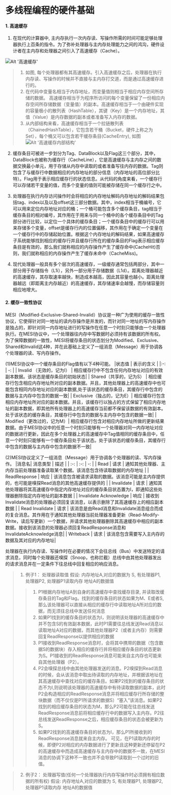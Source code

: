 # 多线程编程的硬件基础

#### 1. 高速缓存
1. 在现代的计算器中, 主内存执行一次内存读、写操作所需的时间可能足够处理器执行上百条的指令。为了弥补处理器与主内存处理能力之间的鸿沟，硬件设计者在主内存和处理器之间引入了高速缓存（Cache）。

 ![Alt '高速缓存'](https://github.com/LCN29/Picture-Repository/blob/master/MyNote/Book/cache.png?raw=true)

>1. 如图, 每个处理器都有其高速缓存。引入高速缓存之后，处理器在执行内存读、写操作的时候并不直接与主内存打交道，而是通过高速缓存进行的。
>2. 在代码中变量名相当于内存地址，而变量值则相当于相应内存空间所存储的数据。 高速缓存相当于为程序所访问的每个变量保留了一份相应内存空间所存储数据（变量值）的副本。高速缓存相当于一个由硬件实现的容量极小的散列表（HashTable），其键（Key）是一个内存地址，其值（Value）是内存数据的副本或者准备写入内存的数据。
>3. 从内部结构来看，高速缓存相当于一个拉链散列表（ChainedHashTable），它包含若干桶（Bucket，硬件上称之为Set），每个桶又可以包含若干缓存条目(CacheEntry), 如图
 ![Alt '高速缓存内部结构'](https://github.com/LCN29/Picture-Repository/blob/master/MyNote/Book/cache-structure.png?raw=true)

2. 缓存条目可被进一步划分为Tag、DataBlock以及Flag这三个部分，其中，DataBlock也被称为缓存行（CacheLine），它是高速缓存与主内存之间的数据交换最小单元，用于存储从内存中读取的或者准备写往内存的数据。Tag则包含了与缓存行中数据相应的内存地址的部分信息（内存地址的高位部分比特）。Flag用于表示相应缓存行的状态信息。从代码的角度来看，一个缓存行可以存储若干变量的值，而多个变量的值则可能被存储在同一个缓存行之中。

3. 处理器在执行内存访问操作时会将相应的内存地址解码内存地址的解码结果包括tag、index以及以及offset这三部分数据。其中，index相当于桶编号，它可以用来定位内存地址对应的桶；一个桶可能包含多个缓存条目，tag相当于缓存条目的相对编号，其作用在于用来与同一个桶中的各个缓存条目中的Tag部分进行比较，以定位一个具体的缓存条目；一个缓存条目中的缓存行可以用来存储多个变量，offset是缓存行内的位置偏移，其作用在于确定一个变量在一个缓存行中的存储起始位置。根据这个内存地址的解码结果，如果高速缓存子系统能够找到相应的缓存行并且缓存行所在的缓存条目的Flag表示相应缓存条目是有效的，那么我们就称相应的内存操作产生了缓存命中(CacheHit)否则，我们就称相应的内存操作产生了缓存未命中（CacheMiss)。

4. 现代处理器一般具有多个层次的高速缓存，一级缓存通常包括两部分，其中一部分用于存储指令（L1i），另外一部分用于存储数据（L1d）。距离处理器越近的高速缓存，其存取速率越快，制造成本越高，因此其容量也越小。距离处理器越远（即距离主内存越近）的高速缓存，其存储速率会越慢，而存储容量则相应地增大。


#### 2. 缓存一致性协议
MESI（Modified-Exclusive-Shared-Invalid）协议是一种广为使用的缓存一致性协议，它使得针对同一地址的读内存操作是并发的，而针对同一地址的写内存操作是独占的，即针对同一内存地址进行的写操作在任意一个时刻只能够由一个处理器执行。在MESI协议中，一个处理器往内存中写数据时必须持有该数据的所有权。为了保障数据的一致性，MESI将缓存条目的状态划分为Modified、Exclusive、Shared和Invalid这4种，并在此基础上定义了一组消息（Message）用于协调各个处理器的读、写内存操作。

(1)MESI协议中一个缓存条目的Flag值有以下4种可能。
|状态值                    | 表示的含义 |
|:-:                       | 			-: |
| Invalid （无效的，记为I） | 相应缓存行中不包含任何内存地址对应的有效副本数据。该状态是缓存条目的初始状态|
| Shared（共享的，记为S）   | 相应缓存行包含相应内存地址所对应的副本数据。并且，其他处理器上的高速缓存中也可能包含相同内存地址对应的副本数据,处于该状态的缓存条目，其缓存行中包含的数据与主内存中包含的数据一致|
| Exclusive（独占的，记为E）| 相应缓存行包含相应内存地址所对应的副本数据。并且，该缓存行以独占的方式保留了相应内存地址的副本数据，即其他所有处理器上的高速缓存当前都不保留该数据的有效副本。处于该状态的缓存条目，其缓存行中包含的数据与主内存中包含的数据一致|
| Modified（更改过的，记为M）| 相应缓存行包含对相应内存地址所做的更新结果数据。由于MESI协议中的任意一个时刻只能够有一个处理器对同一内存地址对应的数据进行更新，因此在多个处理器上的高速缓存中Tag值相同的缓存条目中，任意一个时刻只能够有一个缓存条目处于该状态。处于该状态的缓存条目，其缓存行中包含的数据与主内存中包含的数据不一致|

(2)MESI协议定义了一组消息（Message）用于协调各个处理器的读、写内存操作。
|消息名| 消息类型 | 描述 |
| :-: | :-: | -:   |
| Read | 请求 | 通知其他处理器、主内存当前处理器准备读取某个数据。该消息包含待读取数据的内存地址 |
| ReadResponse | 响应 | 该消息包含被请求读取的数据。该消息可能是主内存提供的，也可能是嗅探Read消息的其他高速缓存提供的 |
| Invalidate | 请求 | 通知其他处理器将其高速缓存中指定内存地址对应的缓存条目状态置为I，即通知这些处理器删除指定内存地址的副本数据 |
| Invalidate Acknowledge | 响应 | 接收到Invalidate消息的处理器必须回复该消息，以表示删除了其高速缓存上的相应副本数据 |
| Read Invalidate | 请求  | 该消息是由Read消息和Invalidate消息组合而成的复合消息。其作用在于通知其他处理器当前处理器准备更新（Read-Modify-Write，读后写更新）一个数据，并请求其他处理器删除其高速缓存中相应的副本数据。接收到该消息的处理器必须回复ReadResponse消息和InvalidateAcknowledge消息|
| Writeback | 请求 | 该消息包含需要写入主内存的数据及其对应的内存地址|

处理器在执行内存读、写操作时在必要的情况下会往总线（Bus）中发送特定的请求消息，同时每个处理器还嗅探（Snoop，也称拦截）总线中由其他处理器发出的请求消息并在一定条件下往总线中回复相应的响应消息。

>1. 例子1： 处理器读取值
假设: 内存地址A,对应的数据为 S, 有处理器P1, 处理器P2, 处理器P1读取内存 地址A的数据值
>>1. P1根据内存地址A到自身的高速缓存中查找缓存目录, 并读取改缓存条目的Tag和Flag。找到的缓存条目的状态如果为M、E或者S,那么该处理器可以直接从相应的缓存行中读取地址A所对应的数据，而无须往总线中发送任何消息
>>2. 如果P1找到的缓存条目的状态为I，则说明该处理器的高速缓存中并不包含S的有效副本数据，此时P1需要往总线发送Read消息以读取地址A对应的数据，而其他处理器P2（或者主内存）则需要回复ReadResponse以提供相应的数据
>>3. P1接收到ReadResponse消息时，会将其中携带的数据（包含数据S的数据块）存入相应的缓存行并将相应缓存条目的状态更新为S。P1接收到的ReadResponse消息可能来自主内存也可能来自其他处理器（P2）。
>>4. P2会嗅探总线中由其他处理器发送的消息。P2嗅探到Read消息的时候，会从该消息中取出待读取的内存地址，并根据该地址在其高速缓存中查找对应的缓存条目。如果P2找到的缓存条目的状态不为I,则说明该处理器的高速缓存中有待读取数据的副本，此时P2会构造相应的ReadResponse消息并将相应缓存行所存储的整块数据（而不仅仅是P1所请求的数据S）“塞入”该消息。如果P2找到的相应缓存条目的状态为M，那么P2可能在往总线发送ReadResponse消息前将相应缓存行中的数据写入主内存。P2往总线发送ReadResponse之后，相应缓存条目的状态会被更新为S。
>>5. 如果P2找到的高速缓存条目的状态为I，那么P1所接收到的ReadResponse消息就来自主内存。
可见，在P1读取内存的时候，即便P2对相应的内存数据进行了更新且这种更新还停留在P2的高速缓存中而造成高速缓存与主内存中的数据不一致，在MESI消息的协调下这种不一致也并不会导致P1读取到一个过时的旧值。

>2. 例子2： 处理器写值(任何一个处理器执行内存写操作时必须拥有相应数据的所有权)
假设: 内存地址A,对应的数据为 S, 有处理器P1, 处理器P2, 处理器P1读取内存 地址A的数据值



